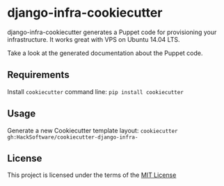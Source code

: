 django-infra-cookiecutter
=========================

django-infra-cookiecutter generates a Puppet code for provisioning your infrastructure. It works great with VPS on Ubuntu 14.04 LTS.

Take a look at the generated documentation about the Puppet code.

Requirements
------------
Install `cookiecutter` command line: `pip install cookiecutter`

Usage
-----
Generate a new Cookiecutter template layout: `cookiecutter gh:HackSoftware/cookiecutter-django-infra-`    

License
-------
This project is licensed under the terms of the [MIT License](/LICENSE)
